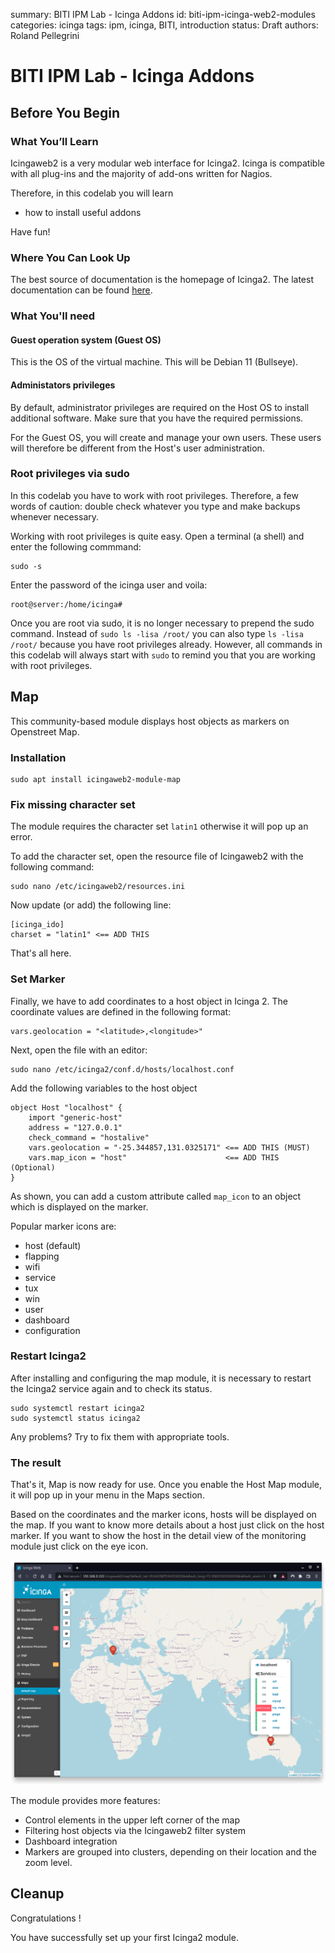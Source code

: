 summary: BITI IPM Lab - Icinga Addons
id: biti-ipm-icinga-web2-modules
categories: icinga
tags: ipm, icinga, BITI, introduction
status: Draft
authors: Roland Pellegrini

# BITI IPM Lab - Icinga Addons
<!-- ------------------------ -->
## Before You Begin 

### What You’ll Learn

Icingaweb2 is a very modular web interface for Icinga2. Icinga is compatible with all plug-ins and the majority of add-ons written for Nagios.


Therefore, in this codelab you will learn

* how to install useful addons

Have fun!

###  Where You Can Look Up

The best source of documentation is the homepage of Icinga2. The latest documentation can be found [here](https://icinga.com/docs/icinga-2/latest/doc/13-addons/).

### What You'll need

#### Guest operation system (Guest OS)

This is the OS of the virtual machine. This will be Debian 11 (Bullseye).

#### Administators privileges

By default, administrator privileges are required on the Host OS to install additional software. Make sure that you have the required permissions.

For the Guest OS, you will create and manage your own users. These users will therefore be different from the Host's user administration. 

### Root privileges via sudo

In this codelab you have to work with root privileges. Therefore, a few words of caution: double check whatever you type and make backups whenever necessary.

Working with root privileges is quite easy. Open a terminal (a shell) and enter the following commmand:
```
sudo -s
```
Enter the password of the icinga user and voila:
```
root@server:/home/icinga#
```

Once you are root via sudo, it is no longer necessary to prepend the sudo command. Instead of `sudo ls -lisa /root/` you can also type `ls -lisa /root/` because you have root privileges already. However, all commands in this codelab will always start with `sudo` to remind you that you are working with root privileges.


<!-- ------------------------ -->

## Map

This community-based module displays host objects as markers on Openstreet Map. 

### Installation

```
sudo apt install icingaweb2-module-map
```

### Fix missing character set

The module requires the character set `latin1` otherwise it will pop up an error.

To add the character set, open the resource file of Icingaweb2 with the following command:
```
sudo nano /etc/icingaweb2/resources.ini
```

Now update (or add) the following line:

```
[icinga_ido]
charset = "latin1" <== ADD THIS
```

That's all here.

### Set Marker

Finally, we have to add coordinates to a host object in Icinga 2. The coordinate values are defined in the following format:

```
vars.geolocation = "<latitude>,<longitude>"
```

Next, open the file with an editor:
```
sudo nano /etc/icinga2/conf.d/hosts/localhost.conf
```

Add the following variables to the host object
```
object Host "localhost" {
    import "generic-host"
    address = "127.0.0.1"
    check_command = "hostalive"
    vars.geolocation = "-25.344857,131.0325171" <== ADD THIS (MUST)
    vars.map_icon = "host"                      <== ADD THIS (Optional)
}
```

As shown, you can add a custom attribute called `map_icon` to an object which is displayed on the marker.

Popular marker icons are:
* host (default)
* flapping
* wifi
* service
* tux
* win
* user
* dashboard
* configuration

### Restart Icinga2

After installing and configuring the map module, it is necessary to restart the Icinga2 service again and to check its status.
```
sudo systemctl restart icinga2
sudo systemctl status icinga2
```

Any problems? Try to fix them with appropriate tools.

### The result

That's it, Map is now ready for use. Once you enable the Host Map module, it will pop up in your menu in the Maps section.

Based on the coordinates and the marker icons, hosts will be displayed on the map. If you want to know more details about a host just click on the host marker. If you want to show the host in the detail view of the monitoring module just click on the eye icon.

![Icinga Web 2 Director](./img/biti-ipm-icinga-addons-1.png)

The module provides more features:
* Control elements in the upper left corner of the map
* Filtering host objects via the Icingaweb2 filter system
* Dashboard integration
* Markers are grouped into clusters, depending on their location and the zoom level. 


## Cleanup

Congratulations !

You have successfully set up your first Icinga2 module.
